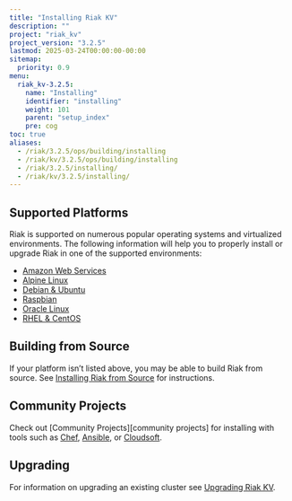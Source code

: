 ```yaml
---
title: "Installing Riak KV"
description: ""
project: "riak_kv"
project_version: "3.2.5"
lastmod: 2025-03-24T00:00:00-00:00
sitemap:
  priority: 0.9
menu:
  riak_kv-3.2.5:
    name: "Installing"
    identifier: "installing"
    weight: 101
    parent: "setup_index"
    pre: cog
toc: true
aliases:
  - /riak/3.2.5/ops/building/installing
  - /riak/kv/3.2.5/ops/building/installing
  - /riak/3.2.5/installing/
  - /riak/kv/3.2.5/installing/
---
```


[install aws]: {{<baseurl>}}riak/kv/3.2.5/setup/installing/amazon-web-services
[install alpine]: {{<baseurl>}}riak/kv/3.2.5/setup/installing/alpine-linux
[install debian & ubuntu]: {{<baseurl>}}riak/kv/3.2.5/setup/installing/debian-ubuntu
[install raspbian]: {{<baseurl>}}riak/kv/3.2.5/setup/installing/debian-ubuntu/#raspbian-bullseye
[install rhel & centos]: {{<baseurl>}}riak/kv/3.2.5/setup/installing/rhel-centos
[install oracle linux]: {{<baseurl>}}riak/kv/3.2.5/setup/installing/oracle-linux
[install source index]: {{<baseurl>}}riak/kv/3.2.5/setup/installing/source
[upgrade index]: {{<baseurl>}}riak/kv/3.2.5/setup/upgrading

## Supported Platforms

Riak is supported on numerous popular operating systems and virtualized
environments. The following information will help you to
properly install or upgrade Riak in one of the supported environments:

  * [Amazon Web Services][install aws]
  * [Alpine Linux][install alpine]
  * [Debian & Ubuntu][install debian & ubuntu]
  * [Raspbian][install raspbian]
  * [Oracle Linux][install oracle linux]
  * [RHEL & CentOS][install rhel & centos]

## Building from Source

If your platform isn’t listed above, you may be able to build Riak from source. See [Installing Riak from Source][install source index] for instructions.

## Community Projects

Check out [Community Projects][community projects] for installing with tools such as [Chef](https://www.chef.io/chef/), [Ansible](http://www.ansible.com/), or [Cloudsoft](http://www.cloudsoftcorp.com/).

## Upgrading

For information on upgrading an existing cluster see [Upgrading Riak KV][upgrade index].

